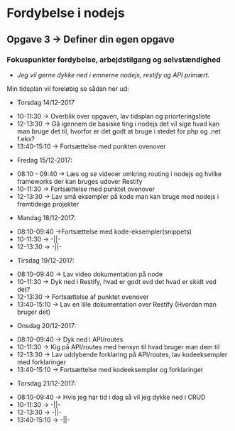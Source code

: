 # Fordybelse i nodejs

## Opgave 3 -> Definer din egen opgave
### Fokuspunkter fordybelse, arbejdstilgang og selvstændighed

- *Jeg vil gerne dykke ned i emnerne nodejs, restify og API primært.*

Min tidsplan vil foreløbig se sådan her ud:
* Torsdag 14/12-2017
- 10-11:30 -> Overblik over opgaven, lav tidsplan og priorteringsliste
- 12-13:30 -> Gå igennem de basiske ting i nodejs det vil sige hvad kan man bruge det til, hvorfor er det godt at bruge i stedet for php og .net f.eks?
- 13:40-15:10 -> Fortsættelse med punkten ovenover

* Fredag 15/12-2017:
- 08:10 - 09:40 -> Læs og se videoer omkring routing i nodejs og hvilke frameworks der kan bruges udover Restify
- 10-11:30 -> Fortsættelse med punktet ovenover
- 12-13:30 -> Lav små eksempler på kode man kan bruge med nodejs i fremtideige projekter

* Mandag 18/12-2017:
- 08:10-09:40 ->Fortsættelse med kode-eksempler(snippets)
- 10-11:30 -> -||-
- 12-13:30 -> -||-

* Tirsdag 19/12-2017:
- 08:10-09:40 -> Lav video dokumentation på node
- 10-11:30 -> Dyk ned i Restify, hvad er godt evd det hvad er skidt ved det?
- 12-13:30 -> Fortsættelse af punktet ovenover
- 13:40-15:10 -> Lav en lille dokumentation over Restify (Hvordan man bruger det)

* Onsdag 20/12-2017:
- 08:10-09:40 -> Dyk ned i API/routes
- 10-11:30 -> Kig på API/routes med hensyn til hvad bruger man dem til
- 12-13:30 -> Lav uddybende forklaring på API/routes, lav kodeeksempler med forklaringer
- 13:40-15:10 -> Fortsættelse med kodeeksempler og forklaringer

* Torsdag 21/12-2017:
- 08:10-09:40 -> Hvis jeg har tid i dag så vil jeg dykke ned i CRUD
- 10-11:30 -> -||-
- 12-13:30 -> -||-
- 13:40-15:10 -> -||-
